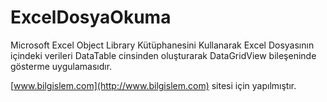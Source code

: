 # ExcelDosyaOkuma

Microsoft Excel Object Library Kütüphanesini Kullanarak Excel Dosyasının içindeki verileri DataTable cinsinden oluşturarak DataGridView bileşeninde gösterme uygulamasıdır.

[www.bilgislem.com](http://www.bilgislem.com) sitesi için yapılmıştır.


